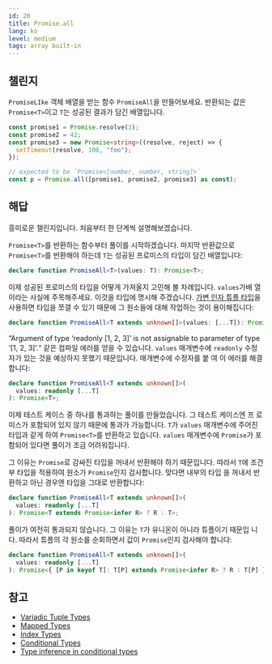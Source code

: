 ```yaml
---
id: 20
title: Promise.all
lang: ko
level: medium
tags: array built-in
---
```


## 챌린지

`PromiseLIke` 객체 배열을 받는 함수 `PromiseAll`을 만들어보세요. 반환되는 값은
`Promise<T>`이고 `T`는 성공된 결과가 담긴 배열입니다.

```ts
const promise1 = Promise.resolve(3);
const promise2 = 42;
const promise3 = new Promise<string>((resolve, reject) => {
  setTimeout(resolve, 100, "foo");
});

// expected to be `Promise<[number, number, string]>`
const p = Promise.all([promise1, promise2, promise3] as const);
```

## 해답

흥미로운 챌린지입니다. 처음부터 한 단계씩 설명해보겠습니다.

`Promise<T>`를 반환하는 함수부터 풀이를 시작하겠습니다. 마지막 반환값으로
`Promise<T>`를 반환해야 하는데 `T`는 성공된 프로미스의 타입이 담긴 배열입니다:

```ts
declare function PromiseAll<T>(values: T): Promise<T>;
```

이제 성공된 프로미스의 타입을 어떻게 가져올지 고민해 볼 차례입니다. `values`가배
열이라는 사실에 주목해주세요. 이것을 타입에 명시해 주겠습니다.
[가변 인자 튜플 타입](https://www.typescriptlang.org/docs/handbook/release-notes/typescript-4-0.html#variadic-tuple-types)을
사용하면 타입을 쪼갤 수 있기 때문에 그 원소들에 대해 작업하는 것이 용이해집니다:

```ts
declare function PromiseAll<T extends unknown[]>(values: [...T]): Promise<T>;
```

“Argument of type ‘readonly [1, 2, 3]’ is not assignable to parameter of type
‘[1, 2, 3]’.“ 같은 컴파일 에러를 얻을 수 있습니다. `values` 매개변수에
`readonly` 수정자가 있는 것을 예상하지 못했기 때문입니다. 매개변수에 수정자를 붙
여 이 에러를 해결합니다:

```ts
declare function PromiseAll<T extends unknown[]>(
  values: readonly [...T]
): Promise<T>;
```

이제 테스트 케이스 중 하나를 통과하는 풀이를 만들었습니다. 그 테스트 케이스엔 프
로미스가 포함되어 있지 않기 때문에 통과가 가능합니다. `T`가 `values` 매개변수에
주어진 타입과 같게 하여 `Promise<T>`를 반환하고 있습니다. `values` 매개변수에
`Promise`가 포함되어 있다면 풀이가 조금 어려워집니다.

그 이유는 `Promise`로 감싸진 타입을 꺼내서 반환해야 하기 때문입니다. 따라서
`T`에 조건부 타입을 적용하여 원소가 `Promise`인지 검사합니다. 맞다면 내부의 타입
을 꺼내서 반환하고 아닌 경우엔 타입을 그대로 반환합니다:

```ts
declare function PromiseAll<T extends unknown[]>(
  values: readonly [...T]
): Promise<T extends Promise<infer R> ? R : T>;
```

풀이가 여전히 통과되지 않습니다. 그 이유는 `T`가 유니온이 아니라 튜플이기 때문입
니다. 따라서 튜플의 각 원소를 순회하면서 값이 `Promise`인지 검사해야 합니다:

```ts
declare function PromiseAll<T extends unknown[]>(
  values: readonly [...T]
): Promise<{ [P in keyof T]: T[P] extends Promise<infer R> ? R : T[P] }>;
```

## 참고

- [Variadic Tuple Types](https://www.typescriptlang.org/docs/handbook/release-notes/typescript-4-0.html#variadic-tuple-types)
- [Mapped Types](https://www.typescriptlang.org/docs/handbook/2/mapped-types.html)
- [Index Types](https://www.typescriptlang.org/docs/handbook/2/indexed-access-types.html)
- [Conditional Types](https://www.typescriptlang.org/docs/handbook/2/conditional-types.html)
- [Type inference in conditional types](https://www.typescriptlang.org/docs/handbook/2/conditional-types.html#inferring-within-conditional-types)
